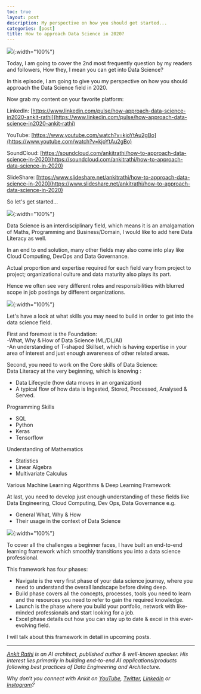 ```yaml
---
toc: true
layout: post
description: My perspective on how you should get started...
categories: [post]
title: How to approach Data Science in 2020?
---
```


![](https://cdn-images-1.medium.com/max/1800/1*AHtMIS0aXmwqASt587CcTg.png){:width="100%"}

Today, I am going to cover the 2nd most frequently question by my readers and
followers, How they, I mean you can get into Data Science?

In this episode, I am going to give you my perspective on how you should
approach the Data Science field in 2020.

Now grab my content on your favorite platform:

LinkedIn: [https://www.linkedin.com/pulse/how-approach-data-science-in2020-ankit-rathi](https://www.linkedin.com/pulse/how-approach-data-science-in2020-ankit-rathi)

YouTube: [https://www.youtube.com/watch?v=kjoYtAu2gBo](https://www.youtube.com/watch?v=kjoYtAu2gBo)

SoundCloud: [https://soundcloud.com/ankitrathi/how-to-approach-data-science-in-2020](https://soundcloud.com/ankitrathi/how-to-approach-data-science-in-2020)

SlideShare: [https://www.slideshare.net/ankitrathi/how-to-approach-data-science-in-2020](https://www.slideshare.net/ankitrathi/how-to-approach-data-science-in-2020)


So let's get started…

![](https://cdn-images-1.medium.com/max/1200/1*D4YU17gl_XIngOVcrtoM1w.png){:width="100%"}

Data Science is an interdisciplinary field, which means it is an amalgamation of
Maths, Programming and Business/Domain, I would like to add here Data Literacy
as well.

In an end to end solution, many other fields may also come into play like Cloud
Computing, DevOps and Data Governance.

Actual proportion and expertise required for each field vary from project to
project; organizational culture and data maturity also plays its part.

Hence we often see very different roles and responsibilities with blurred scope
in job postings by different organizations.

![](https://cdn-images-1.medium.com/max/1200/1*X_uSn_8rOntN1sftP-5YMA.png){:width="100%"}

Let's have a look at what skills you may need to build in order to get into the
data science field.

First and foremost is the Foundation:<br> -What, Why & How of Data Science
(ML/DL/AI)<br> -An understanding of T-shaped Skillset, which is having expertise
in your area of interest and just enough awareness of other related areas.

Second, you need to work on the Core skills of Data Science:<br> Data Literacy
at the very beginning, which is knowing :

* Data Lifecycle (how data moves in an organization)
* A typical flow of how data is Ingested, Stored, Processed, Analysed & Served.

Programming Skills

* SQL
* Python
* Keras
* Tensorflow

Understanding of Mathematics

* Statistics
* Linear Algebra
* Multivariate Calculus

Various Machine Learning Algorithms & Deep Learning Framework

At last, you need to develop just enough understanding of these fields like Data
Engineering, Cloud Computing, Dev Ops, Data Governance e.g.

* General What, Why & How
* Their usage in the context of Data Science

![](https://cdn-images-1.medium.com/max/1200/1*URTAK79QZfw9t-ufUChLow.png){:width="100%"}

To cover all the challenges a beginner faces, I have built an end-to-end
learning framework which smoothly transitions you into a data science
professional.

This framework has four phases:

* Navigate is the very first phase of your data science journey, where you need to
understand the overall landscape before diving deep.
* Build phase covers all the concepts, processes, tools you need to learn and the
resources you need to refer to gain the required knowledge.
* Launch is the phase where you build your portfolio, network with like-minded
professionals and start looking for a job.
* Excel phase details out how you can stay up to date & excel in this
ever-evolving field.

I will talk about this framework in detail in upcoming posts.

---
[*Ankit Rathi*](https://www.ankitrathi.com/) *is an AI architect, published author & well-known speaker. His interest lies primarily in building end-to-end AI applications/products following best practices of Data Engineering and Architecture.*

*Why don’t you connect with Ankit on* [*YouTube*](https://www.youtube.com/channel/UCrIv4EU2tFX8VhhT0oCnDnw)*,* [*Twitter*](https://twitter.com/rathiankit)*,* [*LinkedIn*](https://www.linkedin.com/in/ankitrathi/) *or* [*Instagram*](https://instagram.com/ankitrathi/)*?*
